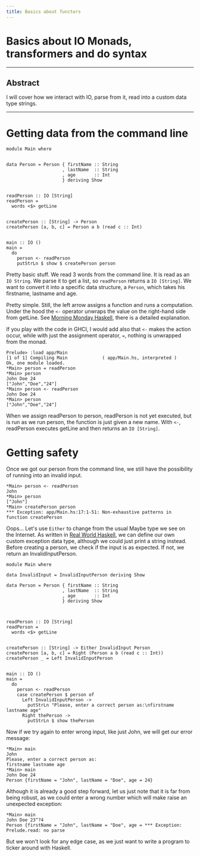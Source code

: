 ```yaml
---
title: Basics about functors
---
```


# Basics about IO Monads, transformers and do syntax


---
## Abstract

I will cover how we interact with IO, parse from it, read into a
custom data type strings.

---

# Getting data from the command line

```
module Main where


data Person = Person { firstName :: String
                     , lastName  :: String
                     , age       :: Int
                     } deriving Show


readPerson :: IO [String]
readPerson =
  words <$> getLine


createPerson :: [String] -> Person
createPerson [a, b, c] = Person a b (read c :: Int)


main :: IO ()
main =
  do
    person <- readPerson
    putStrLn $ show $ createPerson person
```

Pretty basic stuff. We read 3 words from the command line. It is read
as an `IO String`. We parse it to get a list, so `readPerson` returns
a `IO [String]`. We want to convert it into a specific data structure,
a `Person`, which takes his firstname, lastname and age.

Pretty simple. Still, the left arrow assigns a function and runs a
computation. Under the hood the `<-` operator unwraps the value on the
right-hand side from getLine. See [Morning Monday
Haskell](https://mmhaskell.com/monads-3), there is a detailed
explanation.

If you play with the code in GHCI, I would add also that `<-` makes
the action occur, while with just the assignment operator, `=`,
nothing is unwrapped from the monad.

```
Prelude> :load app/Main
[1 of 1] Compiling Main             ( app/Main.hs, interpreted )
Ok, one module loaded.
*Main> person = readPerson
*Main> person
John Doe 24
["John","Doe","24"]
*Main> person <- readPerson
John Doe 24
*Main> person
["John","Doe","24"]
```

When we assign readPerson to person, readPerson is not yet executed,
but is run as we run person, the function is just given a new
name. With `<-`, readPerson executes getLine and then returns an `IO
[String]`.

# Getting safety

Once we got our person from the command line, we still have the possibility of running into an invalid input.

```
*Main> person <- readPerson
John
*Main> person
["John"]
*Main> createPerson person
*** Exception: app/Main.hs:17:1-51: Non-exhaustive patterns in function createPerson
```

Oops... Let's use `Either` to change from the usual Maybe type we see
on the Internet. As written in [Real World
Haskell](http://book.realworldhaskell.org/read/error-handling.html),
we can define our own custom exception data type, although we could
just print a string instead. Before creating a person, we check if the
input is as expected. If not, we return an InvalidInputPerson.

```
module Main where

data InvalidInput = InvalidInputPerson deriving Show

data Person = Person { firstName :: String
                     , lastName  :: String
                     , age       :: Int
                     } deriving Show



readPerson :: IO [String]
readPerson =
  words <$> getLine


createPerson :: [String] -> Either InvalidInput Person
createPerson [a, b, c] = Right (Person a b (read c :: Int))
createPerson _ = Left InvalidInputPerson


main :: IO ()
main =
  do
    person <- readPerson
    case createPerson $ person of
      Left InvalidInputPerson ->
        putStrLn "Please, enter a correct person as:\nfirstname lastname age"
      Right thePerson ->
        putStrLn $ show thePerson
```

Now if we try again to enter wrong input, like just John, we will get
our error message:

```
*Main> main
John
Please, enter a correct person as:
firstname lastname age
*Main> main
John Doe 24
Person {firstName = "John", lastName = "Doe", age = 24}
```

Although it is already a good step forward, let us just note that it
is far from being robust, as we could enter a wrong number which will
make raise an unexpected exception:

```
*Main> main
John Doe 23^?4
Person {firstName = "John", lastName = "Doe", age = *** Exception: Prelude.read: no parse
```

But we won't look for any edge case, as we just want to write a
program to ticker around with Haskell.

